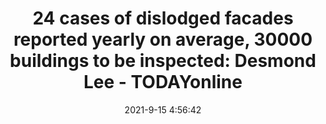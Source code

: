 ---
"title": "24 cases of dislodged facades reported yearly on average, 30000 buildings to be inspected: Desmond Lee - TODAYonline"
"date": "2021-9-15 4:56:42"
"feed_name": "GOOGLENEWSINDUSTRIAL"
"feed_website": "https://news.google.com/search?q=industrial%2Bincident&hl=en-US&gl=US&ceid=US:en"
"feed_rss": "https://news.google.com/rss/search?q=industrial%2Bincident&hl=en-US&gl=US&ceid=US:en"
"link": "https://www.todayonline.com/singapore/24-cases-dislodged-facades-reported-yearly-30000-buildings-be-inspected-desmond-lee"
"file": "_posts/2021-1-1-ff996d41678b45590b7dd0b945e69780f3ea7354.md"
"accident": "0"
"drilling": "0"
"dead": "0"
"injured": "0"
---